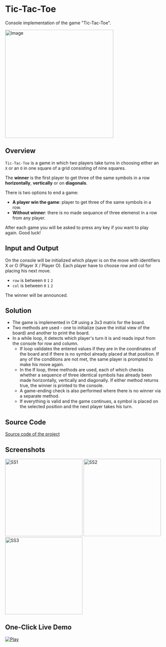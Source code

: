 # Tic-Tac-Toe

 Console implementation of the game "Tic-Tac-Toe".

<p>
<img alt="Image" width="350"px src="https://user-images.githubusercontent.com/74410756/216642677-5cd92b8b-302f-496b-9301-6674fe525057.jpg">
</p>

## Overview
`Tic-Tac-Toe` is a game in which two players take turns in choosing either an `X` or an `O` in one square of a grid consisting of nine squares. 

The **winner** is the first player to get three of the same symbols in a row **horizontally**, **vertically** or on **diagonals**.

There is two options to end a game:

- **A player win the game**: player to get three of the same symbols in a row.
- **Without winner**: there is no made sequance of three elemenst in a row from any player.

After each game you will be asked to press any key if you want to play again. Good luck!

## Input and Output
On the console will be initialized which player is on the move with identifiers X or O (Player X / Player O). Each player have to choose row and col for placing his next move.
- `row` is between `0` `1` `2`
- `col` is between `0` `1` `2`

The winner will be announced.

## Solution
- The game is implemented in C# using a 3x3 matrix for the board.
- Two methods are used - one to initialize (save the initial view of the board) and another to print the board.
- In a while loop, it detects which player's turn it is and reads input from the console for row and column.
  - If loop validates the entered values if they are in the coordinates of the board and if there is no symbol already placed at that position. If any of the conditions are not met, the same player is prompted to make his move again.
  - In the If loop, three methods are used, each of which checks whether a sequence of three identical symbols has already been made horizontally, vertically and diagonally. If either method returns true, the winner is printed to the console.
  - A game-ending check is also performed where there is no winner via a separate method.
  - If everything is valid and the game continues, a symbol is placed on the selected position and the next player takes his turn.

## Source Code
[Source code of the project](TicTacToe.cs)

## Screenshots
<img width="250" alt="SS1" src="https://user-images.githubusercontent.com/74410756/216659663-f0edfb9a-5a02-46ef-800b-1c8a36522195.png"> <img width="250" alt="SS2" src="https://user-images.githubusercontent.com/74410756/216659660-ae0464e2-749a-4196-b38a-84d7a193907b.png"> <img width="250" alt="SS3" src="https://user-images.githubusercontent.com/74410756/216659649-dc740c54-8d51-42ee-b6e1-225c10de83a8.png">

## One-Click Live Demo

[<img alt="Play" src="https://user-images.githubusercontent.com/74410756/193477520-ba86bbff-a312-4dbf-942a-c24e902073f7.png">](https://replit.com/@Dochkoff/Tic-Tac-Toe#Main.cs)

